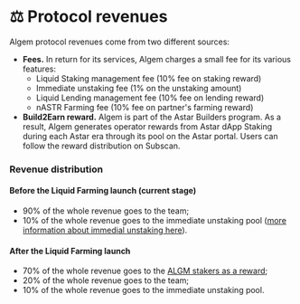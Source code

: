 # ⚖️ Protocol revenues

Algem protocol revenues come from two different sources:

* **Fees.** In return for its services, Algem charges a small fee for its various features:&#x20;
  * Liquid Staking management fee (10% fee on staking reward)&#x20;
  * Immediate unstaking fee (1% on the unstaking amount)&#x20;
  * Liquid Lending management fee (10% fee on lending reward)&#x20;
  * nASTR Farming fee (10% fee on partner's farming reward)
* **Build2Earn reward.** Algem is part of the Astar Builders program. As a result, Algem generates operator rewards from Astar dApp Staking during each Astar era through its pool on the Astar portal. Users can follow the reward distribution on Subscan.

### Revenue distribution

#### Before the Liquid Farming launch (current stage)

* 90% of the whole revenue goes to the team;
* 10% of the whole revenue goes to the immediate unstaking pool ([more information about immedial unstaking here](https://docs.algem.io/algem-protocol/liquid-staking/unstaking-nastr)).

#### After the Liquid Farming launch

* 70% of the whole revenue goes to the [ALGM stakers as a reward](https://docs.algem.io/algem-protocol/algm-token/algm-utility#algm-staking-and-reinvestment-in-corresponding-pools);
* 20% of the whole revenue goes to the team;
* 10% of the whole revenue goes to the immediate unstaking pool.
